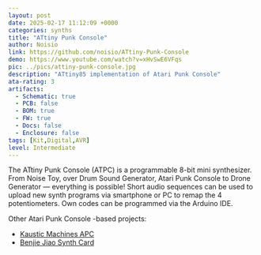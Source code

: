 ```yaml
---
layout: post
date: 2025-02-17 11:12:09 +0000
categories: synths
title: "ATtiny Punk Console"
author: Noisio
link: https://github.com/noisio/ATtiny-Punk-Console
demo: https://www.youtube.com/watch?v=xHvSwE6VFqs
pic: ../pics/attiny-punk-console.jpg
description: "ATtiny85 implementation of Atari Punk Console"
ata-rating: 3
artifacts:
  - Schematic: true
  - PCB: false
  - BOM: true
  - FW: true
  - Docs: false
  - Enclosure: false
tags: [Kit,Digital,AVR]
level: Intermediate
---
```


The ATtiny Punk Console (ATPC) is a programmable 8-bit mini synthesizer. From Noise Toy, over Drum Sound Generator, Atari Punk Console to Drone Generator — everything is possible! Short audio sequences can be used to upload new synth programs via smartphone or PC to remap the 4 potentiometers. Own codes can be programmed via the Arduino IDE.

Other Atari Punk Console -based projects:
- [Kaustic Machines APC](https://compiler.kaustic.net/machines/apc.html)
- [Benjie Jiao Synth Card](https://benjiaomodular.com/post/2022-11-26-synthcard/)